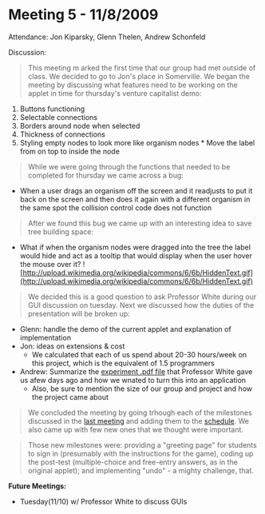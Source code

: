 # Meeting 5 - 11/8/2009 #

Attendance: Jon Kiparsky, Glenn Thelen, Andrew Schonfeld

Discussion:
> This meeting m arked the first time that our group had met outside of class.  We decided to go to Jon's place in Somerville. We began the meeting by discussing what features need to be working on the applet in time for thursday's venture capitalist demo:
  1. Buttons functioning
  1. Selectable connections
  1. Borders around node when selected
  1. Thickness of connections
  1. Styling empty nodes to look more like organism nodes
    * Move the label from on top to inside the node
> While we were going through the functions that needed to be completed for thursday we came across a bug:
  * When a user drags an organism off the screen and it readjusts to put it back on the screen and then does it again with a different organism in the same spot the collision control code does not function
> After we found this bug we came up with an interesting idea to save tree building space:
  * What if when the organism nodes were dragged into the tree the label would hide and act as a tooltip that would display when the user hover the mouse over it?
![http://upload.wikimedia.org/wikipedia/commons/6/6b/HiddenText.gif](http://upload.wikimedia.org/wikipedia/commons/6/6b/HiddenText.gif)
> We decided this is a good question to ask Professor White during our GUI discussion on tuesday.  Next we discussed how the duties of the presentation will be broken up:
  * Glenn: handle the demo of the current applet and explanation of implementation
  * Jon: ideas on extensions & cost
    * We calculated that each of us spend about 20-30 hours/week on this project, which is the equivalent of 1.5 programmers
  * Andrew: Summarize the [experiment .pdf file](TBSExperiment.md) that Professor White gave us afew days ago and how we wnated to turn this into an application
    * Also, be sure to mention the size of our group and project and how the project came about
> We concluded the meeting by going trhough each of the milestones discussed in the [last meeting](MeetingFourMinutes.md) and adding them to the [schedule](Schedule.md).  We also came up with few new ones that we thought were important.

> Those new milestones were: providing a "greeting page" for students to sign in (presumably with the instructions for the game), coding up the post-test (multiple-choice and free-entry answers, as in the original applet); and implementing "undo" - a mighty challenge, that.

**Future Meetings:**
  * Tuesday(11/10) w/ Professor White to discuss GUIs